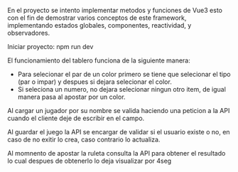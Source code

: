 En el proyecto se intento implementar metodos y funciones de Vue3 esto con el fin de demostrar varios conceptos de este framework, implementando estados globales, componentes, reactividad, y observadores.

Iniciar proyecto: npm run dev

El funcionamiento del tablero funciona de la siguiente manera:
- Para selecionar el par de un color primero se tiene que selecionar el tipo (par o impar) y despues si dejara selecionar el color.
- Si seleciona un numero, no dejara selecionar ningun otro item, de igual manera pasa al apostar por un color.

Al cargar un jugador por su nombre se valida haciendo una peticion a la API cuando el cliente deje de escribir en el campo.

Al guardar el juego la API se encargar de validar si el usuario existe o no, en caso de no exitir lo crea, caso contrario lo actualiza.

Al momnento de apostar la ruleta consulta la API para obtener el resultado lo cual despues de obtenerlo lo deja visualizar por 4seg